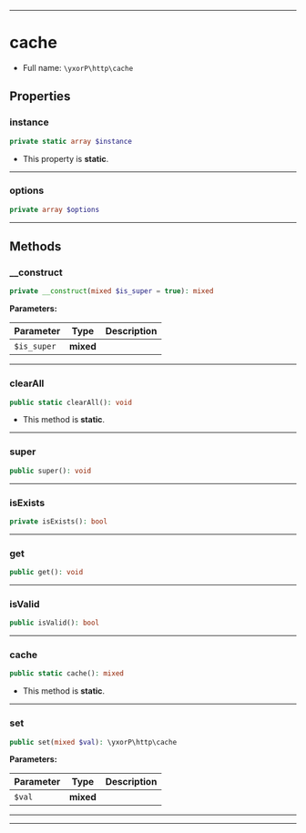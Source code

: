 ***

# cache





* Full name: `\yxorP\http\cache`



## Properties


### instance



```php
private static array $instance
```



* This property is **static**.


***

### options



```php
private array $options
```






***

## Methods


### __construct



```php
private __construct(mixed $is_super = true): mixed
```








**Parameters:**

| Parameter | Type | Description |
|-----------|------|-------------|
| `$is_super` | **mixed** |  |




***

### clearAll



```php
public static clearAll(): void
```



* This method is **static**.







***

### super



```php
public super(): void
```











***

### isExists



```php
private isExists(): bool
```











***

### get



```php
public get(): void
```











***

### isValid



```php
public isValid(): bool
```











***

### cache



```php
public static cache(): mixed
```



* This method is **static**.







***

### set



```php
public set(mixed $val): \yxorP\http\cache
```








**Parameters:**

| Parameter | Type | Description |
|-----------|------|-------------|
| `$val` | **mixed** |  |




***


***

